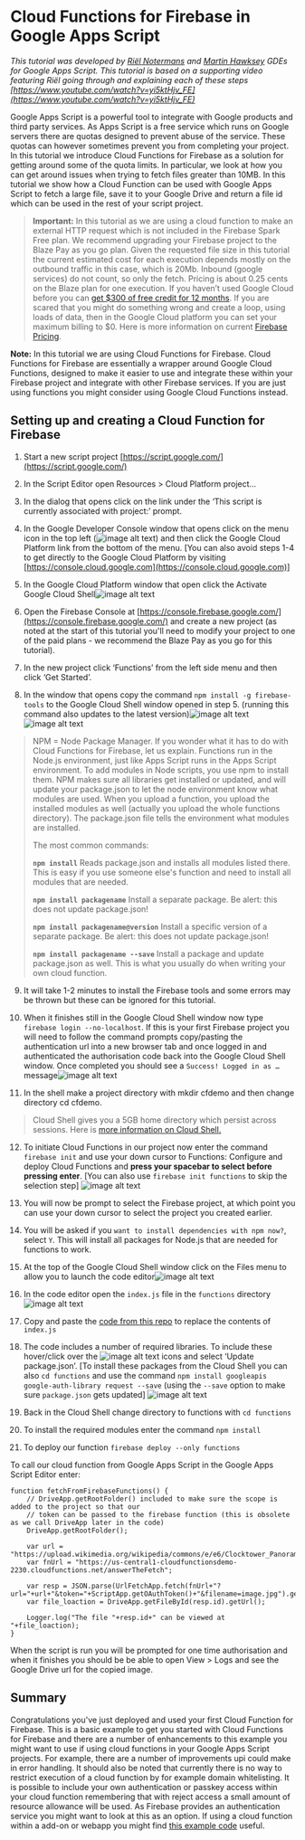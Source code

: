 # Cloud Functions for Firebase in Google Apps Script
*This tutorial was developed by [Riël Notermans](https://developers.google.com/experts/people/ri-l-notermans) and [Martin Hawksey](https://developers.google.com/experts/people/martin-hawksey) GDEs for Google Apps Script. This tutorial is based on a supporting video featuring Riël going through and explaining each of these steps  [https://www.youtube.com/watch?v=yi5ktHjv_FE](https://www.youtube.com/watch?v=yi5ktHjv_FE)*

Google Apps Script is a powerful tool to integrate with Google products and third party services. As Apps Script is a free service which runs on Google servers there are quotas designed to prevent abuse of the service. These quotas can however sometimes prevent you from completing your project. In this tutorial we introduce Cloud Functions for Firebase as a solution for getting around some of the quota limits. In particular, we look at how you can get around issues when trying to fetch files greater than 10MB. In this tutorial we show how a Cloud Function can be used with Google Apps Script to fetch a large file, save it to your Google Drive and return a file id which can be used in the rest of your script project. 

>**Important:** In this tutorial as we are using a cloud function to make an external HTTP request which is not included in the Firebase Spark Free plan. We recommend upgrading your Firebase project to the Blaze Pay as you go plan. Given the requested file size in this tutorial the current estimated cost for each execution depends mostly on the outbound traffic in this case, which is 20Mb. Inbound (google services) do not count, so only the fetch. Pricing is about 0.25 cents on the Blaze plan for one execution. If you haven’t used Google Cloud before you can [get $300 of free credit for 12 months](https://cloud.google.com/free/).  If you are scared that you might do something wrong and create a loop, using loads of data, then in the Google Cloud platform you can set your maximum billing to $0. Here is more information on current [Firebase Pricing](https://firebase.google.com/pricing/). 
 
**Note:** In this tutorial we are using Cloud Functions for Firebase. Cloud Functions for Firebase  are essentially a wrapper around Google Cloud Functions, designed to make it easier to use and integrate these within your Firebase project and integrate with other Firebase services. If you are just using functions you might consider using Google Cloud Functions instead.

## Setting up and creating a Cloud Function for Firebase

1. Start a new script project [https://script.google.com/](https://script.google.com/)

2. In the Script Editor open Resources > Cloud Platform project…

3. In the dialog that opens click on the link under the ‘This script is currently associated with project:’ prompt. 

4. In the Google Developer Console window that opens click on the menu icon in the top left (![image alt text](assets/image_0.png)) and then click the Google Cloud Platform link from the bottom of the menu. [You can also avoid steps 1-4 to get directly to the Google Cloud Platform by visiting [https://console.cloud.google.com](https://console.cloud.google.com)]

5. In the Google Cloud Platform window that open click the Activate Google Cloud Shell![image alt text](assets/image_1.png) 

6. Open the Firebase Console at [https://console.firebase.google.com/](https://console.firebase.google.com/) and create a new project (as noted at the start of this tutorial you'll need to modify your project to one of the paid plans - we recommend the Blaze Pay as you go for this tutorial).

7. In the new project click ‘Functions’ from the left side menu and then click ‘Get Started’.

8. In the window that opens copy the command `npm install -g firebase-tools` to the Google Cloud Shell window opened in step 5. (running this command also updates to the latest version)![image alt text](assets/image_2.png)![image alt text](assets/image_3.png)
> NPM  = Node Package Manager. If you wonder what it has to do with Cloud Functions for Firebase, let us explain. Functions run in the Node.js environment, just like Apps Script runs in the Apps Script environment. To add modules in Node scripts, you use npm to install them. NPM makes sure all libraries get installed or updated, and will update your package.json to let the node environment  know what modules are used. When you upload a function, you upload the installed modules as well (actually you upload the whole functions directory). The package.json file tells the environment what modules are installed. 
>
> The most common commands:
>
>**`npm install`**
>Reads package.json and installs all modules listed there. This is easy if you use someone else's function and need to install all modules that are needed.
>
>**`npm install packagename`**
>Install a separate package. Be alert: this does not update package.json!
>
>**`npm install packagename@version`**
>Install a specific version of a separate package. Be alert: this does not update package.json!
>
>**`npm install packagename --save`**
> Install a package and update package.json as well. This is what you usually do when writing your own cloud function.

9. It will take 1-2 minutes to install the Firebase tools and some errors may be thrown but these can be ignored for this tutorial. 

10. When it finishes still in the Google Cloud Shell window now type `firebase login --no-localhost`. If this is your first Firebase project you will need to follow the command prompts copy/pasting the authentication url into a new browser tab and once logged in and authenticated the authorisation code back into the Google Cloud Shell window. Once completed you should see a `Success! Logged in as …` message![image alt text](assets/image_4.png)

11. In the shell make a project directory with mkdir cfdemo and then change directory cd cfdemo.
>Cloud Shell gives you a 5GB home directory which persist across sessions. Here is [more information on Cloud Shell. ](https://cloud.google.com/shell/)

12. To initiate Cloud Functions in our project now enter the command `firebase init` and use your down cursor to Functions: Configure and deploy Cloud Functions and **press your spacebar to select before pressing enter**. [You can also use `firebase init functions` to skip the selection step]  ![image alt text](assets/image_5.png)

13. You will now be prompt to select the Firebase project, at which point you can use your down cursor to select the project you created earlier.

14. You will be asked if you `want to install dependencies with npm now?`, select `Y`. This will install all packages for Node.js that are needed for functions to work.

15. At the top of the Google Cloud Shell window click on the Files menu to allow you to launch the code editor![image alt text](assets/image_6.png)

16. In the code editor open the `index.js` file in the `functions` directory![image alt text](assets/image_7.png)

17. Copy and paste the [code from this repo](https://github.com/mhawksey/Cloud-Functions-for-Firebase-in-Google-Apps-Script/blob/master/src/index.js) to replace the contents of `index.js`

18. The code includes a number of required libraries. To include these hover/click over the ![image alt text](assets/image_8.png) icons and select ‘Update package.json’. [To install these packages from the Cloud Shell you can also `cd functions` and use the command `npm install googleapis google-auth-library request --save` (using the `--save` option to make sure `package.json` gets updated] ![image alt text](assets/image_9.png)

19. Back in the Cloud Shell change directory to functions with `cd functions`

20. To install the required modules enter the command `npm install`

21. To deploy our function `firebase deploy --only functions`

To call our cloud function from Google Apps Script in the Google Apps Script Editor enter:

	function fetchFromFirebaseFunctions() {
 		// DriveApp.getRootFolder() included to make sure the scope is added to the project so that our 
		// token can be passed to the firebase function (this is obsolete as we call DriveApp later in the code)
		DriveApp.getRootFolder(); 
  
		var url = "https://upload.wikimedia.org/wikipedia/commons/e/e6/Clocktower_Panorama_20080622_20mb.jpg";
		var fnUrl = "https://us-central1-cloudfunctionsdemo-2230.cloudfunctions.net/answerTheFetch"; 
  
		var resp = JSON.parse(UrlFetchApp.fetch(fnUrl+"?url="+url+"&token="+ScriptApp.getOAuthToken()+"&filename=image.jpg").getContentText());
		var file_loaction = DriveApp.getFileById(resp.id).getUrl();

		Logger.log("The file "+resp.id+" can be viewed at "+file_loaction);
	}

When the script is run you will be prompted for one time authorisation and when it finishes you should be be able to open View > Logs and see the Google Drive url for the copied image.

## Summary

Congratulations you've just deployed and used your first Cloud Function for Firebase. This is a basic example to get you started with Cloud Functions for Firebase and there are a number of enhancements to this example you might want to use if using cloud functions in your Google Apps Script projects. For example,  there are a number of improvements upi could make in error handling. It should also be noted that currently there is no way to restrict execution of a cloud function by for example domain whitelisting. It is possible to include your own authentication or passkey access within your cloud function remembering that with reject access a small amount of resource allowance will be used. As Firebase provides an authentication service you might want to look at this as an option. If using a cloud function within a add-on or webapp you might find [this example code](https://github.com/firebase/functions-samples/tree/master/authorized-https-endpoint) useful.  
 

